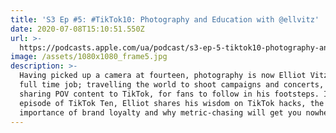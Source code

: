 ```yaml
---
title: 'S3 Ep #5: #TikTok10: Photography and Education with @ellvitz'
date: 2020-07-08T15:10:51.550Z
url: >-
  https://podcasts.apple.com/ua/podcast/s3-ep-5-tiktok10-photography-and-education-with-ellvitz/id1449998981?i=1000483460109
image: /assets/1080x1080_frame5.jpg
description: >-
  Having picked up a camera at fourteen, photography is now Elliot Vitzthum’s
  full time job; travelling the world to shoot campaigns and concerts, whilst
  sharing POV content to TikTok, for fans to follow in his footsteps. In this
  episode of TikTok Ten, Elliot shares his wisdom on TikTok hacks, the
  importance of brand loyalty and why metric-chasing will get you nowhere.
---
```


